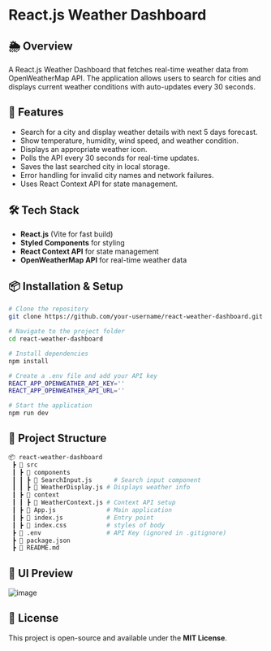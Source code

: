 # React.js Weather Dashboard

## 🌦️ Overview
A React.js Weather Dashboard that fetches real-time weather data from OpenWeatherMap API. The application allows users to search for cities and displays current weather conditions with auto-updates every 30 seconds.

## 🚀 Features
- Search for a city and display weather details with next 5 days forecast.
- Show temperature, humidity, wind speed, and weather condition.
- Displays an appropriate weather icon.
- Polls the API every 30 seconds for real-time updates.
- Saves the last searched city in local storage.
- Error handling for invalid city names and network failures.
- Uses React Context API for state management.

## 🛠️ Tech Stack
- **React.js** (Vite for fast build)
- **Styled Components** for styling
- **React Context API** for state management
- **OpenWeatherMap API** for real-time weather data

## 📦 Installation & Setup
```bash
# Clone the repository
git clone https://github.com/your-username/react-weather-dashboard.git

# Navigate to the project folder
cd react-weather-dashboard

# Install dependencies
npm install

# Create a .env file and add your API key
REACT_APP_OPENWEATHER_API_KEY=''
REACT_APP_OPENWEATHER_API_URL=''

# Start the application
npm run dev
```


## 📂 Project Structure
```bash
📦 react-weather-dashboard
 ┣ 📂 src
 ┃ ┣ 📂 components
 ┃ ┃ ┣ 📜 SearchInput.js      # Search input component
 ┃ ┃ ┣ 📜 WeatherDisplay.js # Displays weather info
 ┃ ┣ 📂 context
 ┃ ┃ ┣ 📜 WeatherContext.js # Context API setup
 ┃ ┣ 📜 App.js              # Main application
 ┃ ┣ 📜 index.js            # Entry point
 ┃ ┣ 📜 index.css           # styles of body
 ┣ 📜 .env                  # API Key (ignored in .gitignore)
 ┣ 📜 package.json
 ┣ 📜 README.md
```

## 🎨 UI Preview
![image](https://github.com/user-attachments/assets/b0428c45-c271-4289-bb62-510569094fc2)



## 📜 License
This project is open-source and available under the **MIT License**.

